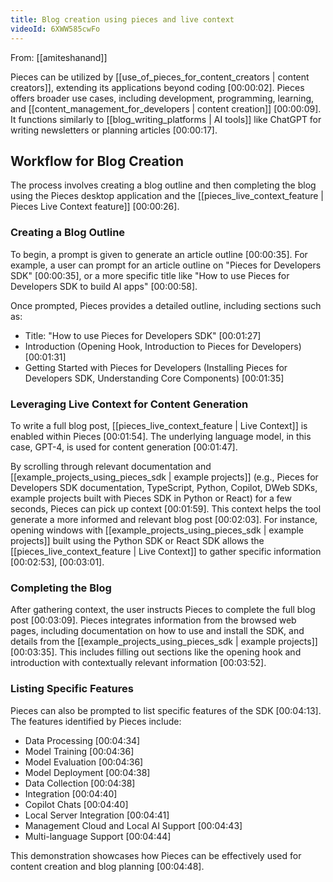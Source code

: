 ```yaml
---
title: Blog creation using pieces and live context
videoId: 6XWW585cwFo
---
```


From: [[amiteshanand]] <br/> 

Pieces can be utilized by [[use_of_pieces_for_content_creators | content creators]], extending its applications beyond coding [00:00:02]. Pieces offers broader use cases, including development, programming, learning, and [[content_management_for_developers | content creation]] [00:00:09]. It functions similarly to [[blog_writing_platforms | AI tools]] like ChatGPT for writing newsletters or planning articles [00:00:17].

## Workflow for Blog Creation

The process involves creating a blog outline and then completing the blog using the Pieces desktop application and the [[pieces_live_context_feature | Pieces Live Context feature]] [00:00:26].

### Creating a Blog Outline
To begin, a prompt is given to generate an article outline [00:00:35]. For example, a user can prompt for an article outline on "Pieces for Developers SDK" [00:00:35], or a more specific title like "How to use Pieces for Developers SDK to build AI apps" [00:00:58].

Once prompted, Pieces provides a detailed outline, including sections such as:
*   Title: "How to use Pieces for Developers SDK" [00:01:27]
*   Introduction (Opening Hook, Introduction to Pieces for Developers) [00:01:31]
*   Getting Started with Pieces for Developers (Installing Pieces for Developers SDK, Understanding Core Components) [00:01:35]

### Leveraging Live Context for Content Generation
To write a full blog post, [[pieces_live_context_feature | Live Context]] is enabled within Pieces [00:01:54]. The underlying language model, in this case, GPT-4, is used for content generation [00:01:47].

By scrolling through relevant documentation and [[example_projects_using_pieces_sdk | example projects]] (e.g., Pieces for Developers SDK documentation, TypeScript, Python, Copilot, DWeb SDKs, example projects built with Pieces SDK in Python or React) for a few seconds, Pieces can pick up context [00:01:59]. This context helps the tool generate a more informed and relevant blog post [00:02:03]. For instance, opening windows with [[example_projects_using_pieces_sdk | example projects]] built using the Python SDK or React SDK allows the [[pieces_live_context_feature | Live Context]] to gather specific information [00:02:53], [00:03:01].

### Completing the Blog
After gathering context, the user instructs Pieces to complete the full blog post [00:03:09]. Pieces integrates information from the browsed web pages, including documentation on how to use and install the SDK, and details from the [[example_projects_using_pieces_sdk | example projects]] [00:03:35]. This includes filling out sections like the opening hook and introduction with contextually relevant information [00:03:52].

### Listing Specific Features
Pieces can also be prompted to list specific features of the SDK [00:04:13]. The features identified by Pieces include:
*   Data Processing [00:04:34]
*   Model Training [00:04:36]
*   Model Evaluation [00:04:36]
*   Model Deployment [00:04:38]
*   Data Collection [00:04:38]
*   Integration [00:04:40]
*   Copilot Chats [00:04:40]
*   Local Server Integration [00:04:41]
*   Management Cloud and Local AI Support [00:04:43]
*   Multi-language Support [00:04:44]

This demonstration showcases how Pieces can be effectively used for content creation and blog planning [00:04:48].